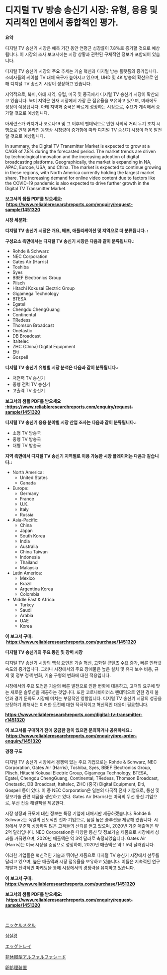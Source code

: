 <p><h1>디지털 TV 방송 송신기 시장: 유형, 응용 및 지리적인 면에서 종합적인 평가.</h1></p><p><strong>요약</strong></p>
<p><p>디지털 TV 송신기 시장은 예측 기간 동안 연평균 성장률이 7.8%로 증가할 것으로 예상됩니다. 이 시장의 조사 보고서에는 시장 상황과 관련된 구체적인 정보가 포함되어 있습니다.</p><p>디지털 TV 송신기 시장의 주요 추세는 기술 혁신과 디지털 방송 플랫폼의 증가입니다. 소비자들의 케이블 TV 대체 욕구가 높아지고 있으며, UHD 및 4K 방송의 확산으로 인해 디지털 TV 송신기 시장이 성장하고 있습니다.</p><p>지역적으로, 북미, 아태 지역, 유럽, 미국 및 중국에서 디지털 TV 송신기 시장이 확산되고 있습니다. 북미 지역은 현재 시장에서 가장 큰 점유율을 보유하고 있으며, 미래에도 성장이 예상됩니다. 아태 지역과 중국은 빠르게 성장하는 시장으로, 수요가 계속해서 증가할 것으로 예상됩니다.</p><p>아세련스가 커지거나 코로나19 및 그 이후의 팬데믹으로 인한 사회적 거리 두기 조치 시행으로 인해 온라인 동영상 시청량이 증가함에 따라 디지털 TV 송신기 시장이 더욱 발전할 것으로 예상됩니다.</p><p>In summary, the Digital TV Transmitter Market is expected to grow at a CAGR of 7.8% during the forecasted period. The market trends are driven by technological innovation and the increasing adoption of digital broadcasting platforms. Geographically, the market is expanding in NA, APAC, Europe, USA, and China. The market is expected to continue growing in these regions, with North America currently holding the largest market share. The increasing demand for online video content due to factors like the COVID-19 pandemic is also expected to drive further growth in the Digital TV Transmitter Market.</p></p>
<p><strong>보고서의 샘플 PDF를 받으세요: &nbsp;<a href="https://www.reliableresearchreports.com/enquiry/request-sample/1451320">https://www.reliableresearchreports.com/enquiry/request-sample/1451320</a></strong></p>
<p><strong>시장 세분화:</strong></p>
<p><strong> 디지털 TV 송신기 시장은 개요, 배포, 애플리케이션 및 지역으로 더 분류됩니다. :</strong></p>
<p><strong>구성요소 측면에서는 디지털 TV 송신기 시장은 다음과 같이 분류됩니다.:</strong></p>
<p><ul><li>Rohde & Schwarz</li><li>NEC Corporation</li><li>Gates Air (Harris)</li><li>Toshiba</li><li>Syes</li><li>BBEF Electronics Group</li><li>Plisch</li><li>Hitachi Kokusai Electric Group</li><li>Gigamega Technology</li><li>BTESA</li><li>Egatel</li><li>Chengdu ChengGuang</li><li>Continental</li><li>TRedess</li><li>Thomson Broadcast</li><li>Onetastic</li><li>DB Broadcast</li><li>Italtelec</li><li>ZHC (China) Digital Equipment</li><li>Elti</li><li>Gospell</li></ul></p>
<p><strong> 디지털 TV 송신기 유형별 시장 분석은 다음과 같이 분류됩니다.:</strong></p>
<p><ul><li>저전력 TV 송신기</li><li>중형 전력 TV 송신기</li><li>고출력 TV 송신기</li></ul></p>
<p><strong>보고서의 샘플 PDF를 받으세요 :<a href="https://www.reliableresearchreports.com/enquiry/request-sample/1451320">https://www.reliableresearchreports.com/enquiry/request-sample/1451320</a></strong></p>
<p><strong> 디지털 TV 송신기 응용 분야별 시장 산업 조사는 다음과 같이 분류됩니다.:</strong></p>
<p><ul><li>소형 TV 방송국</li><li>중형 TV 방송국</li><li>대형 TV 방송국</li></ul></p>
<p><strong>지역 측면에서 디지털 TV 송신기 지역별로 이용 가능한 시장 플레이어는 다음과 같습니다.:</strong></p>
<p><ul>
    <li>
        North America:
        <ul>
            <li>United States</li>
            <li>Canada</li>
        </ul>
    </li>
    <li>
        Europe:
        <ul>
            <li>Germany</li>
            <li>France</li>
            <li>U.K.</li>
            <li>Italy</li>
            <li>Russia</li>
        </ul>
    </li>
    <li>
        Asia-Pacific:
        <ul>
            <li>China</li>
            <li>Japan</li>
            <li>South Korea</li>
            <li>India</li>
            <li>Australia</li>
            <li>China Taiwan</li>
            <li>Indonesia</li>
            <li>Thailand</li>
            <li>Malaysia</li>
        </ul>
    </li>
    <li>
        Latin America:
        <ul>
            <li>Mexico</li>
            <li>Brazil</li>
            <li>Argentina Korea</li>
            <li>Colombia</li>
        </ul>
    </li>
    <li>
        Middle East & Africa:
        <ul>
            <li>Turkey</li>
            <li>Saudi</li>
            <li>Arabia</li>
            <li>UAE</li>
            <li>Korea</li>
        </ul>
    </li>
    </ul></p>
<p><strong>이 보고서 구매: &nbsp;<a href="https://www.reliableresearchreports.com/purchase/1451320">https://www.reliableresearchreports.com/purchase/1451320</a></strong></p>
<p><strong>디지털 TV 송신기의 주요 동인 및 장벽 시장</strong></p>
<p><p>디지털 TV 송신기 시장의 핵심 요인은 기술 혁신, 고화질 콘텐츠 수요 증가, 빠른 인터넷 속도의 증가입니다. 그러나 시장에서의 주요 장애물은 높은 설치 및 유지 보수 비용, 규제 및 정부 정책 변화, 기술 구형의 변화에 대한 적응입니다.</p><p>시장에서의 주요 도전은 기술의 빠른 발전으로 인한 변화에 대응하고, 고객의 요구에 맞는 새로운 솔루션을 제공하는 것입니다. 또한 코로나바이러스 팬데믹으로 인한 경제 불안과 경기 둔화도 시장에 미치는 부정적인 영향입니다. 디지털 TV 송신기 시장의 성공을 보장하기 위해서는 이러한 도전에 대한 적극적이고 혁신적인 대응이 필요합니다.</p></p>
<p><strong><a href="https://www.reliableresearchreports.com/digital-tv-transmitter-r1451320">https://www.reliableresearchreports.com/digital-tv-transmitter-r1451320</a></strong></p>
<p><strong>이 보고서를 구매하기 전에 궁금한 점이 있으면 문의하거나 공유하세요.: &nbsp;<a href="https://www.reliableresearchreports.com/enquiry/pre-order-enquiry/1451320">https://www.reliableresearchreports.com/enquiry/pre-order-enquiry/1451320</a></strong></p>
<p><strong>경쟁 구도</strong></p>
<p><p>디지털 TV 송신기 시장에서 경쟁력 있는 주요 기업으로는 Rohde & Schwarz, NEC Corporation, Gates Air (Harris), Toshiba, Syes, BBEF Electronics Group, Plisch, Hitachi Kokusai Electric Group, Gigamega Technology, BTESA, Egatel, Chengdu ChengGuang, Continental, TRedess, Thomson Broadcast, Onetastic, DB Broadcast, Italtelec, ZHC (중국) Digital Equipment, Elti, Gospell 등이 있다. 이 중 NEC Corporation은 일본의 다국적 전자 기업으로, 통신 및 정보기술 관련 제품을 생산하고 있다. Gates Air (Harris)는 미국의 무선 통신 기업으로, 무선 전송 해결책을 제공한다. </p><p>시장 성장과 규모에 대한 정보는 특정 기업에 대해서만 제공하겠습니다. Rohde & Schwarz는 독일의 선도적인 전자 기업으로, 품질 높은 솔루션을 제공해 왔습니다. 시장에서 꾸준히 성장하여 많은 고객들의 신뢰를 얻고 있으며, 2020년 기준 매출액은 약 2억 달러입니다. NEC Corporation은 다양한 통신 및 정보기술 제품으로 시장에서 성과를 거둬왔으며, 2020년 매출액은 약 3억 달러로 측정되었습니다. Gates Air (Harris)는 미국 시장을 중심으로 성장하며, 2020년 매출액은 약 1.5억 달러입니다.</p><p>이러한 기업들은 혁신적인 기술과 뛰어난 제품으로 디지털 TV 송신기 시장에서 선두를 달리고 있으며, 높은 매출액과 시장 점유율을 보유하고 있습니다. 이들은 지속적인 연구개발과 전략적인 마케팅을 통해 시장에서의 경쟁력을 유지하고 있습니다.</p></p>
<p><strong>이 보고서 구매: &nbsp; <a href="https://www.reliableresearchreports.com/purchase/1451320">https://www.reliableresearchreports.com/purchase/1451320</a></strong></p>
<p><strong>보고서의 샘플 PDF를 받으세요: &nbsp;<a href="https://www.reliableresearchreports.com/enquiry/request-sample/1451320">https://www.reliableresearchreports.com/enquiry/request-sample/1451320</a></strong><strong></strong></p>
<p>&nbsp;</p>
<p><p><a href="https://medium.com/@jimmieraun892023/2024%E5%B9%B4%E3%81%8B%E3%82%892031%E5%B9%B4%E3%81%AE%E6%9C%9F%E9%96%93%E3%81%AB%E4%BA%88%E6%B8%AC%E3%81%95%E3%82%8C%E3%82%8B%E3%83%8B%E3%83%83%E3%82%B1%E3%83%AB%E9%87%91%E5%B1%9E%E5%B8%82%E5%A0%B4%E3%81%AE%E3%83%88%E3%83%AC%E3%83%B3%E3%83%89%E3%81%A8%E5%B8%82%E5%A0%B4%E5%88%86%E6%9E%90-aeecede2aff5">ニッケルメタル</a></p><p><a href="https://medium.com/@tedbernhard1944/%EB%B2%A4%ED%8A%B8%EB%A6%AC%ED%81%B4%EB%A1%9C%EC%8A%A4%EC%BD%94%ED%94%84-%EC%8B%9C%EC%9E%A5-%EC%A0%90%EC%9C%A0%EC%9C%A8-%EC%A7%84%ED%99%94-%EB%B0%8F-%EC%8B%9C%EC%9E%A5-%EC%84%B1%EC%9E%A5-%EC%B6%94%EC%84%B8-2024-2031%EB%85%84-6f87ed4c3191">심실경</a></p><p><a href="https://github.com/RodHoppe07/Market-Research-Report-List-1/blob/main/592388127212.md">エッグトレイ</a></p><p><a href="https://medium.com/@roachbrenda/%E9%9D%9E%E4%BC%91%E7%9C%A0%E3%82%A2%E3%83%AB%E3%83%95%E3%82%A1%E3%83%AB%E3%83%95%E3%82%A1%E7%A8%AE%E5%B8%82%E5%A0%B4%E3%81%AE%E6%B4%9E%E5%AF%9F-%E5%B8%82%E5%A0%B4%E3%83%88%E3%83%AC%E3%83%B3%E3%83%89-%E6%88%90%E9%95%B7-2024%E5%B9%B4%E3%81%8B%E3%82%892031%E5%B9%B4%E3%81%BE%E3%81%A7%E3%81%AE%E4%BA%88%E6%B8%AC-fe7200a14dae">非休眠型アルファルファシード</a></p><p><a href="https://github.com/laurenreichert/Market-Research-Report-List-1/blob/main/134033127211.md">卵処理装置</a></p></p>